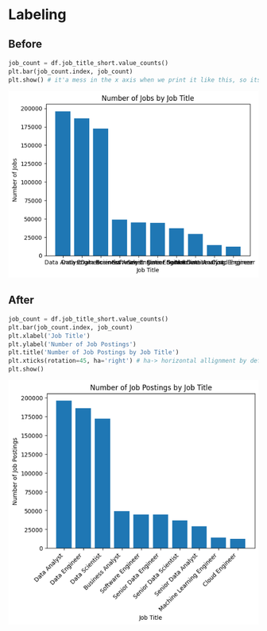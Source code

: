 # Labeling  

## Before

```python
job_count = df.job_title_short.value_counts()
plt.bar(job_count.index, job_count)
plt.show() # it'a mess in the x axis when we print it like this, so its labeling 
```
![alt text](before.png)

## After

```python
job_count = df.job_title_short.value_counts()
plt.bar(job_count.index, job_count)
plt.xlabel('Job Title')
plt.ylabel('Number of Job Postings')
plt.title('Number of Job Postings by Job Title')
plt.xticks(rotation=45, ha='right') # ha-> horizontal allignment by default its 'centre
plt.show()
```
![alt text](after.png)
